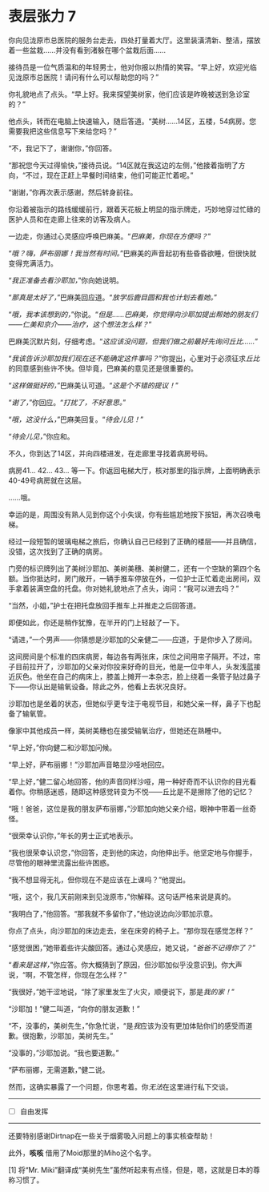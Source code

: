 # 表层张力 7

你向见泷原市总医院的服务台走去，四处打量着大厅。这里装潢清新、整洁，摆放着一些盆栽……并没有看到渚躲在哪个盆栽后面……

接待员是一位气质温和的年轻男士，他对你报以热情的笑容。“早上好，欢迎光临见泷原市总医院！请问有什么可以帮助您的吗？”

你礼貌地点了点头。“早上好。我来探望美树家，他们应该是昨晚被送到急诊室的？”

他点头，转而在电脑上快速输入，随后答道。“美树……14区，五楼，54病房。您需要我把这些信息写下来给您吗？”

“不，我记下了，谢谢你，”你回答。

“那祝您今天过得愉快，”接待员说。“14区就在我这边的左侧，”他接着指明了方向，“不过，现在正赶上早餐时间结束，他们可能正忙着呢。”

“谢谢，”你再次表示感谢，然后转身前往。

你沿着被指示的路线缓缓前行，跟着天花板上明显的指示牌走，巧妙地穿过忙碌的医护人员和在走廊上往来的访客及病人。

一边走，你通过心灵感应呼唤巴麻美。“*巴麻美，你现在方便吗？*”

“*哦？嗨，萨布丽娜！我当然有时间。*”巴麻美的声音起初有些昏昏欲睡，但很快就变得充满活力。

“*我正准备去看沙耶加，*”你向她说明。

“*那真是太好了，*”巴麻美回应道。“*放学后鹿目圆和我也计划去看她。*”

“*哦，我本该想到的，*”你说。“*但是……巴麻美，你觉得向沙耶加提出帮她的朋友们——仁美和京介——治疗，这个想法怎么样？*”

巴麻美沉默片刻，仔细考虑。“*这应该没问题，但我们做之前最好先询问丘比……*”

“*我该告诉沙耶加我们现在还不能确定这件事吗？*”你提出，心里对于必须征求*丘比*的同意感到些许不快。但毕竟，巴麻美的意见还是很重要的。

“*这样做挺好的，*”巴麻美认可道。“*这是个不错的提议！*”

“*谢了，*”你回应。“*打扰了，不好意思。*”

“*哦，这没什么，*”巴麻美回复。“*待会儿见！*”

“*待会儿见，*”你应和。

不久，你到达了14区，并向四楼进发，在走廊里寻找着病房号码。

病房41... 42... 43... 等一下。你返回电梯大厅，核对那里的指示牌，上面明确表示40-49号病房就在这层。

……哦。

幸运的是，周围没有熟人见到你这个小失误，你有些尴尬地按下按钮，再次召唤电梯。

经过一段短暂的玻璃电梯之旅后，你确认自己已经到了正确的楼层——并且确信，没错，这次找到了正确的病房。

门旁的标识牌列出了美树沙耶加、美树美穗、美树健二，还有一个空缺的第四个名额。当你抵达时，房门敞开，一辆手推车停放在外，一位护士正忙着走出房间，双手拿着装满空盘的托盘。你对她礼貌地点了点头，询问：“我可以进去吗？”

“当然，小姐，”护士在把托盘放回手推车上并推走之后回答道。

即便如此，你还是稍作犹豫，在半开的门上轻敲了一下。

“请进，”一个男声——你猜想是沙耶加的父亲健二——应道，于是你步入了房间。

这间房间是个标准的四床病房，每边各有两张床，床位之间用帘子隔开。不过，帘子目前拉开了，沙耶加的父亲对你投来好奇的目光，他是一位中年人，头发浅蓝接近灰色。他坐在自己的病床上，膝盖上摊开一本杂志，脸上绕着一条管子贴过鼻子下——你认出是输氧设备。除此之外，他看上去状况良好。

沙耶加也是坐着的状态，但她似乎更专注于电视节目，和她父亲一样，鼻子下也配备了输氧管。

像家中其他成员一样，美树美穗也在接受输氧治疗，但她还在熟睡中。

“早上好，”你向健二和沙耶加问候。

“早上好，萨布丽娜！”沙耶加声音略显沙哑地回应。

“早上好，”健二留心地回答，他的声音同样沙哑，用一种好奇而不认识你的目光看着你。你稍感迷惑，随即这种感觉转变为不悦——丘比是不是擦除了他的记忆？

“哦！爸爸，这位是我的朋友萨布丽娜，”沙耶加向她父亲介绍，眼神中带着一丝奇怪。

“很荣幸认识你，”年长的男士正式地表示。

“我也很荣幸认识您，”你回答，走到他的床边，向他伸出手。他坚定地与你握手，尽管他的眼神里流露出些许困惑。

“我不想显得无礼，但你现在不是应该在上课吗？”他提出。

“哦，这个，我几天前刚来到见泷原市，”你解释。这句话严格来说是真的。

“我明白了，”他回答。“那我就不多留你了，”他边说边向沙耶加示意。

你点了点头，向沙耶加的床边走去，坐在床旁的椅子上。“那你现在感觉怎样？”

“感觉很困，”她带着些许尖酸回答。通过心灵感应，她又说，“*爸爸不记得你了？*”

“*看来是这样，*”你应答。你大概猜到了原因，但沙耶加似乎没意识到。你大声说，“啊，不管怎样，你现在怎么样？”

“我很好，”她干涩地说，“除了家里发生了火灾，顺便说下，那是*我的家！*”

“沙耶加！”健二叫道，“向你的朋友道歉！”

“不，没事的，美树先生，”你急忙说，“是*我*应该为没有更加体贴你们的感受而道歉。很抱歉，沙耶加，美树先生。”

“没事的，”沙耶加说。“我也要道歉。”

“萨布丽娜，无需道歉，”健二说。

然而，这确实暴露了一个问题，你思考着。你*无法*在这里进行私下交谈。

---

- [ ] 自由发挥

---

还要特别感谢Dirtnap在一些关于烟雾吸入问题上的事实核查帮助！

此外，**咳咳** 借用了Moid那里的Miho这个名字。

[1] 将“Mr. Miki”翻译成“美树先生”虽然听起来有点怪，但是，嗯，这就是日本的尊称习惯了。
